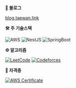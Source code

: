 **📝 블로그**

[blog.taewan.link](https://blog.taewan.link)

**🛠️ 주 기술스택**

![AWS](https://img.shields.io/badge/-AWS-232F3E?style=for-the-badge&logo=amazonaws&logoColor=fff)
![NestJS](https://img.shields.io/badge/-NestJS-E0234D?style=for-the-badge&logo=nestjs&logoColor=fff)
![SpringBoot](https://img.shields.io/badge/-SpringBoot-6DB33F?style=for-the-badge&logo=spring&logoColor=fff)

**⚙️ 알고리즘**

[![LeetCode](https://img.shields.io/badge/dynamic/json?style=for-the-badge&labelColor=black&color=%23ffa116&label=LeetCode|Taewan-Gu&query=solvedOverTotal&url=https%3A%2F%2Fleetcode-badge.vercel.app%2Fapi%2Fusers%2FTaewan-Gu&logo=leetcode&logoColor=yellow)](https://leetcode.com/Taewan-Gu/)
[![Codeforces](https://img.shields.io/badge/-Specialist-04A79E?style=for-the-badge&labelColor=black&label=codeforces|Guading&logo=codeforces&logoColor=04A79E)](https://codeforces.com/profile/guading)

**🪪 자격증**

[![AWS Certificate](https://img.shields.io/badge/-AWS_Certificated_Developer_Associate-232f3e?style=round-square&logo=amazonaws&logoColor=ffffff&link=https://www.credly.com/badges/dedb275d-2387-43e9-a3e4-01451feac0e0/public_url)](https://www.credly.com/badges/dedb275d-2387-43e9-a3e4-01451feac0e0/public_url)
